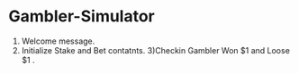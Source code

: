 # Gambler-Simulator
1) Welcome message.
2) Initialize Stake and Bet contatnts.
3)Checkin Gambler Won $1 and Loose $1 .
